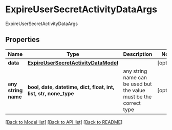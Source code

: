 # ExpireUserSecretActivityDataArgs

ExpireUserSecretActivityDataArgs

## Properties
Name | Type | Description | Notes
------------ | ------------- | ------------- | -------------
**data** | [**ExpireUserSecretActivityDataModel**](ExpireUserSecretActivityDataModel.md) |  | [optional] 
**any string name** | **bool, date, datetime, dict, float, int, list, str, none_type** | any string name can be used but the value must be the correct type | [optional]

[[Back to Model list]](../README.md#documentation-for-models) [[Back to API list]](../README.md#documentation-for-api-endpoints) [[Back to README]](../README.md)


